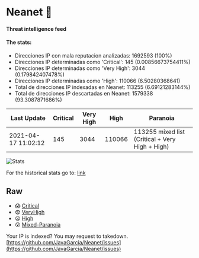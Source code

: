 # Neanet :hocho:
#### Threat intelligence feed
#### The stats:

- Direcciones IP con mala reputacion analizadas: 1692593 (100%)
- Direcciones IP determinadas como 'Critical':  145 (0.00856673754411%)
- Direcciones IP determinadas como 'Very High':  3044 (0.179842407478%)
- Direcciones IP determinadas como 'High':  110066 (6.50280368641)
- Total de direcciones IP indexadas en Neanet:  113255 (6.69121283144%)
- Total de direcciones IP descartadas en Neanet:  1579338 (93.3087871686%)

| Last Update | Critical | Very High | High | Paranoia |
| --- | --- | --- | --- | --- |
| 2021-04-17 11:02:12 | 145 | 3044 | 110066 | 113255 mixed list (Critical + Very High + High)|

![Stats](https://docs.google.com/spreadsheets/d/e/2PACX-1vSnaNMIXVabIpDJjufMlzH7poXnshF3mgd8Is1g9ytUEzVsP5my4Trn8f-xkoLLQ38xpL3HtmUexLo6/pubchart?oid=501124687&format=image)

For the historical stats go to: [link](/stats.csv)
## Raw
- :scream: [Critical](https://raw.githubusercontent.com/JavaGarcia/Neanet/master/blacklists/neanet_critical.txt)
- :fearful: [VeryHigh](https://raw.githubusercontent.com/JavaGarcia/Neanet/master/blacklists/neanet_veryHigh.txtt)
- :frowning: [High](https://raw.githubusercontent.com/JavaGarcia/Neanet/master/blacklists/neanet_high.txt)
- :dizzy_face: [Mixed-Paranoia](https://raw.githubusercontent.com/JavaGarcia/Neanet/master/blacklists/neanet_all.txt)


Your IP is indexed? You may request to takedown. [https://github.com/JavaGarcia/Neanet/issues](https://github.com/JavaGarcia/Neanet/issues)

























































































































































































































































































































































































































































































































































































































































































































































































































































































































































































































































































































































































































































































































































































































































































































































































































































































































































































































































































































































































































































































































































































































































































































































































































































































































































































































































































































































































































































































































































































































































































































































































































































































































































































































































































































































































































































































































































































































































































































































































































































































































































































































































































































































































































































































































































































































































































































































































































































































































































































































































































































































































































































































































































































































































































































































































































































































































































































































































































